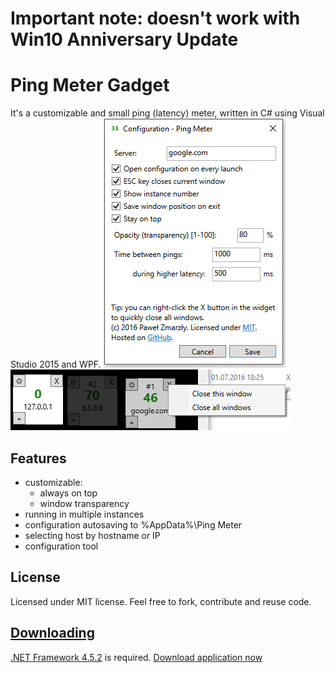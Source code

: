 # Important note: doesn't work with Win10 Anniversary Update

# Ping Meter Gadget

It's a customizable and small ping (latency) meter, written in C# using Visual Studio 2015 and WPF.
![Configuration](https://raw.githubusercontent.com/pzmarzly/PingMeterGadget/images/screenshot1.png)
![Multiple instances](https://raw.githubusercontent.com/pzmarzly/PingMeterGadget/images/screenshot2.png)

## Features

- customizable:
  - always on top
  - window transparency
- running in multiple instances
- configuration autosaving to %AppData%\Ping Meter
- selecting host by hostname or IP
- configuration tool

## License

Licensed under MIT license. Feel free to fork, contribute and reuse code.

## [Downloading](https://github.com/pzmarzly/PingMeterGadget/releases)

[.NET Framework 4.5.2](https://www.microsoft.com/en-us/download/details.aspx?id=42642) is required. [Download application now](https://github.com/pzmarzly/PingMeterGadget/releases)
